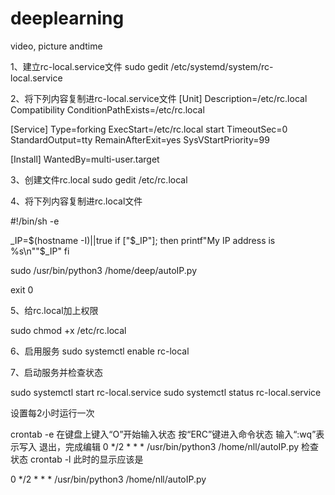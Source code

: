 # deeplearning
video, picture andtime



1、建立rc-local.service文件
sudo gedit /etc/systemd/system/rc-local.service

2、将下列内容复制进rc-local.service文件
[Unit]
Description=/etc/rc.local Compatibility
ConditionPathExists=/etc/rc.local
 
[Service]
Type=forking
ExecStart=/etc/rc.local start
TimeoutSec=0
StandardOutput=tty
RemainAfterExit=yes
SysVStartPriority=99
 
[Install]
WantedBy=multi-user.target

3、创建文件rc.local
sudo gedit /etc/rc.local

4、将下列内容复制进rc.local文件

#!/bin/sh -e

_IP=$(hostname -I)||true
if ["$_IP"]; then
  printf"My IP address is %s\n""$_IP"
fi

sudo /usr/bin/python3 /home/deep/autoIP.py

exit 0

5、给rc.local加上权限

sudo chmod +x /etc/rc.local

6、启用服务
sudo systemctl enable rc-local

7、启动服务并检查状态

sudo systemctl start rc-local.service
sudo systemctl status rc-local.service


设置每2小时运行一次

crontab -e
在键盘上键入“O”开始输入状态
按“ERC”键进入命令状态
输入“:wq”表示写入 退出，完成编辑
0 */2 * * * /usr/bin/python3 /home/nll/autoIP.py
检查状态
crontab -l
此时的显示应该是

0 */2 * * * /usr/bin/python3 /home/nll/autoIP.py

